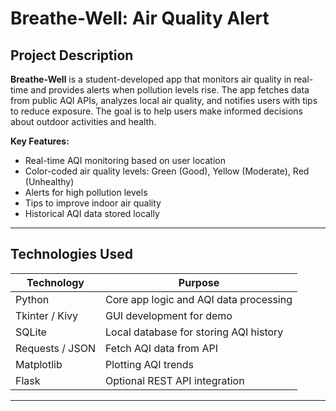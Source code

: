 # Breathe-Well: Air Quality Alert

## Project Description
**Breathe-Well** is a student-developed app that monitors air quality in real-time and provides alerts when pollution levels rise. The app fetches data from public AQI APIs, analyzes local air quality, and notifies users with tips to reduce exposure. The goal is to help users make informed decisions about outdoor activities and health.

**Key Features:**
- Real-time AQI monitoring based on user location
- Color-coded air quality levels: Green (Good), Yellow (Moderate), Red (Unhealthy)
- Alerts for high pollution levels
- Tips to improve indoor air quality
- Historical AQI data stored locally

---

## Technologies Used
| Technology      | Purpose |
|-----------------|---------|
| Python          | Core app logic and AQI data processing |
| Tkinter / Kivy  | GUI development for demo |
| SQLite          | Local database for storing AQI history |
| Requests / JSON | Fetch AQI data from API |
| Matplotlib      | Plotting AQI trends |
| Flask           | Optional REST API integration |

---
